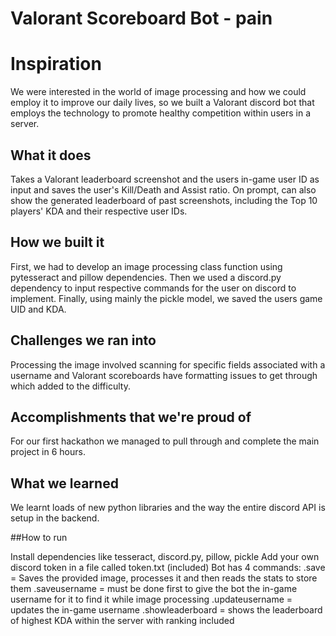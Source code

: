# Valorant Scoreboard Bot - pain
# Inspiration

We were interested in the world of image processing and how we could employ it to improve our daily lives, so we built a Valorant discord bot that employs the technology to promote healthy competition within users in a server. 

## What it does

Takes a Valorant leaderboard screenshot and the users in-game user ID as input and saves the user's Kill/Death and Assist ratio. On prompt, can also show the generated leaderboard of past screenshots, including the Top 10 players' KDA and their respective user IDs.

## How we built it

First, we had to develop an image processing class function using pytesseract and pillow dependencies. Then we used a discord.py dependency to input respective commands for the user on discord to implement. Finally, using mainly the pickle model, we saved the users game UID and KDA. 

## Challenges we ran into

Processing the image involved scanning for specific fields associated with a username and Valorant scoreboards have formatting issues to get through which added to the difficulty.

## Accomplishments that we're proud of
For our first hackathon we managed to pull through and complete the main project in 6 hours.

## What we learned

We learnt loads of new python libraries and the way the entire discord API is setup in the backend.

##How to run

Install dependencies like tesseract, discord.py, pillow, pickle
Add your own discord token in a file called token.txt (included)
Bot has 4 commands:
.save = Saves the provided image, processes it and then reads the stats to store them
.saveusername = must be done first to give the bot the in-game username for it to find it while image processing
.updateusername = updates the in-game username
.showleaderboard = shows the leaderboard of highest KDA within the server with ranking included
